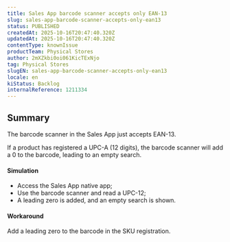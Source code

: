 ```yaml
---
title: Sales App barcode scanner accepts only EAN-13
slug: sales-app-barcode-scanner-accepts-only-ean13
status: PUBLISHED
createdAt: 2025-10-16T20:47:40.320Z
updatedAt: 2025-10-16T20:47:40.320Z
contentType: knownIssue
productTeam: Physical Stores
author: 2mXZkbi0oi061KicTExNjo
tag: Physical Stores
slugEN: sales-app-barcode-scanner-accepts-only-ean13
locale: en
kiStatus: Backlog
internalReference: 1211334
---
```


## Summary


The barcode scanner in the Sales App just accepts EAN-13.

If a product has registered a UPC-A (12 digits), the barcode scanner will add a 0 to the barcode, leading to an empty search.


#### Simulation



- Access the Sales App native app;
- Use the barcode scanner and read a UPC-12;
- A leading zero is added, and an empty search is shown.


#### Workaround


Add a leading zero to the barcode in the SKU registration.


